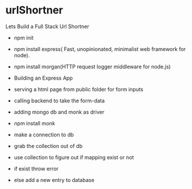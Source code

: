 # urlShortner
Lets Build a Full Stack Url Shortner 


- npm init
- npm install express( Fast, unopinionated, minimalist web framework for node).
- npm install morgan(HTTP request logger middleware for node.js)

- Building an Express App

- serving a html page from public folder for form inputs
- calling backend to take the form-data

- adding mongo db  and monk as driver
- npm install monk
- make a connection to db
- grab the collection out of db
- use collection to figure out if mapping exist or not 
 - if exist throw error
 - else add a new entry to database 
